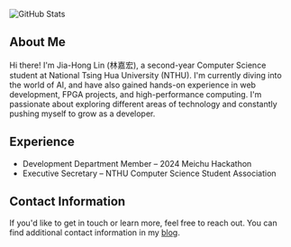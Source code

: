 ![GitHub Stats](https://github-readme-stats.vercel.app/api?username=GaGa55555LaLa&show_icons=true&rank_icon=github&theme=dark&include_all_commits=true)

## About Me
Hi there! I'm Jia-Hong Lin (林嘉宏), a second-year Computer Science student at National Tsing Hua University (NTHU). I'm currently diving into the world of AI, and have also gained hands-on experience in web development, FPGA projects, and high-performance computing. I'm passionate about exploring different areas of technology and constantly pushing myself to grow as a developer.

## Experience
* Development Department Member – 2024 Meichu Hackathon
* Executive Secretary – NTHU Computer Science Student Association

## Contact Information
If you'd like to get in touch or learn more, feel free to reach out. You can find additional contact information in my [blog](gaga5lala.dev).
